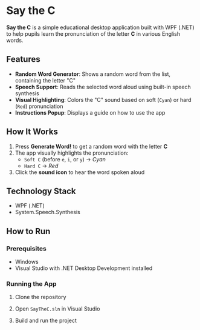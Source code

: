 # Say the C

**Say the C** is a simple educational desktop application built with WPF (.NET) to help pupils learn the pronunciation of the letter **C** in various English words.

## Features

- **Random Word Generator**: Shows a random word from the list, containing the letter "C"
- **Speech Support**: Reads the selected word aloud using built-in speech synthesis
- **Visual Highlighting**: Colors the "C" sound based on soft (`Cyan`) or hard (`Red`) pronunciation
- **Instructions Popup**: Displays a guide on how to use the app
  
## How It Works

1. Press **Generate Word!** to get a random word with the letter **C**
2. The app visually highlights the pronunciation:
   - `Soft C` (before `e`, `i`, or `y`) → *Cyan*
   - `Hard C` → *Red*
3. Click the **sound icon** to hear the word spoken aloud

## Technology Stack

- WPF (.NET)
- System.Speech.Synthesis

## How to Run

### Prerequisites
- Windows
- Visual Studio with .NET Desktop Development installed

### Running the App

1. Clone the repository

2. Open `SayTheC.sln` in Visual Studio

3. Build and run the project
